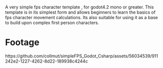 A very simple fps character template , for godot4.2 mono or greater. 
This template is in its simplest form and allows beginners to learn the basics of fps character movement calculations. 
Its also suitable for using it as a base to build upon complex first person characters.

<h1>Footage</h1>
https://github.com/collmut/simpleFPS_Godot_Csharp/assets/56034539/911242e2-1227-4262-8d22-189938c4244c

